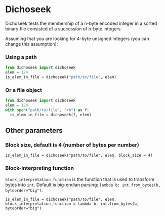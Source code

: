 # Dichoseek

Dichoseek tests the membership of a n-byte encoded integer in a sorted binary file consisted of a succession of n-byte integers.

Assuming that you are looking for 4-byte unsigned integers (you can change this assumption):

### Using a path

```python
from dichoseek import dichoseek
elem = 124
is_elem_in_file = dichoseek("path/to/file", elem)
```

### Or a file object

```python
from dichoseek import dichoseek
elem = 124
with open("path/to/file", "rb") as f:
  is_elem_in_file = dichoseek(f, elem)
```

## Other parameters

### Block size, default is 4 (number of bytes per number)

```
is_elem_in_file = dichoseek("path/to/file", elem, block_size = 4)
```

### Block-interpreting function

`block_interpretation_function` is the function that is used to transform bytes into `int`. Default is big-endian parsing: `lambda b: int.from_bytes(b, byteorder="big")`.

```
is_elem_in_file = dichoseek("path/to/file", elem, block_interpretation_function = lambda b: int.from_bytes(b, byteorder="big")
```